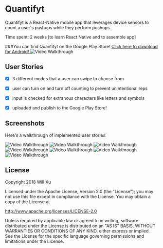 # Quantifyt
Quantifyt is a React-Native mobile app that leverages device sensors to count a user's pushups while they perform pushups.

Time spent: 2 weeks [to learn React Native and to assemble app]

###You can find Quantifyt on the Google Play Store!
[Click here to download for Android! ](https://play.google.com/store/apps/details?id=com.quantifyt)
<img src='http://i.imgur.com/link/to/your/gif/file.gif' title='Video Walkthrough' width='' alt='Video Walkthrough' />

## User Stories

- [x] 3 different modes that a user can swipe to choose from
- [x] user can turn on and turn off counting to prevent unintentional reps
- [x] input is checked for extranous characters like letters and symbols
- [x] uploaded and publish to the Google Play Store!


## Screenshots

Here's a walkthrough of implemented user stories:

<p float="left">
<img src='http://i.imgur.com/link/to/your/gif/file.gif' title='Video Walkthrough' width='' alt='Video Walkthrough' />
<img src='http://i.imgur.com/link/to/your/gif/file.gif' title='Video Walkthrough' width='' alt='Video Walkthrough' />
<img src='http://i.imgur.com/link/to/your/gif/file.gif' title='Video Walkthrough' width='' alt='Video Walkthrough' />
<img src='http://i.imgur.com/link/to/your/gif/file.gif' title='Video Walkthrough' width='' alt='Video Walkthrough' />
<img src='http://i.imgur.com/link/to/your/gif/file.gif' title='Video Walkthrough' width='' alt='Video Walkthrough' />
<img src='http://i.imgur.com/link/to/your/gif/file.gif' title='Video Walkthrough' width='' alt='Video Walkthrough' />
<img src='http://i.imgur.com/link/to/your/gif/file.gif' title='Video Walkthrough' width='' alt='Video Walkthrough' />
</p>

## License

Copyright 2018 Will Xu

Licensed under the Apache License, Version 2.0 (the "License");
you may not use this file except in compliance with the License.
You may obtain a copy of the License at

http://www.apache.org/licenses/LICENSE-2.0

Unless required by applicable law or agreed to in writing, software
distributed under the License is distributed on an "AS IS" BASIS,
WITHOUT WARRANTIES OR CONDITIONS OF ANY KIND, either express or implied.
See the License for the specific language governing permissions and
limitations under the License.
